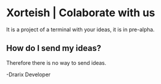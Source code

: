 # Xorteish | Colaborate with us
It is a project of a terminal with your ideas, it is in pre-alpha.

## How do I send my ideas?
Therefore there is no way to send ideas.


-Drarix Developer
